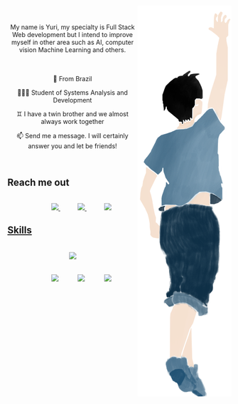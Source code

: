 <img src="github1.png" align="right">

#
<div align="center">
	My name is Yuri, my specialty is Full Stack Web development but I intend to improve myself in other area such as AI, computer vision Machine Learning and others. 
</div>

<br>

<a>
	<br>
	<p align="center">📍 From Brazil </p> 
 	<p align="center">👨🏻‍💻 Student of Systems Analysis and Development </p> 
	<p align="center">♊ I have a twin brother and we almost always work together</p>
 	<p align="center">📫 Send me a message. I will certainly answer you and let be friends! </p>
</a>

<br>

## Reach me out
<div align="center">
<br>
	&nbsp;&nbsp;&nbsp;&nbsp;&nbsp;&nbsp;&nbsp;&nbsp;&nbsp;
	<a href="https://www.instagram.com/peixinhoyuri/">
	<img src="https://image.flaticon.com/icons/png/512/356/356077.png" width="6%">
</a>
	&nbsp;&nbsp;&nbsp;&nbsp;&nbsp;&nbsp;&nbsp;&nbsp;&nbsp;
	<a href="mailto:yuripeixinho03@gmail.com">
	<img src="https://image.flaticon.com/icons/png/512/356/356094.png" width="6%">
</a>
	&nbsp;&nbsp;&nbsp;&nbsp;&nbsp;&nbsp;&nbsp;&nbsp;&nbsp;
	<a href="https://www.linkedin.com/in/yuri-peixinho-6a943b206/">
	<img src="https://image.flaticon.com/icons/png/512/356/356096.png" width="6%">
</div>

	
	
	
	
## Skills	
<br>
<div align="center">
	<a href="https://github.com/yuripeixinho/github-readme-stats%22%3E">
	<img align="center"  width="350" src="https://github-readme-stats.vercel.app/api/top-langs/?username=yuripeixinho&layout=compact&theme=react"/></a>
<div>

<br>
<br>
	
<div>
		&nbsp;&nbsp;&nbsp;&nbsp;&nbsp;&nbsp;&nbsp;&nbsp;&nbsp;
		&nbsp;&nbsp;&nbsp;&nbsp;&nbsp;&nbsp;&nbsp;&nbsp;&nbsp;
	<img src="https://image.flaticon.com/icons/png/512/136/136446.png" width= "7%">
		&nbsp;&nbsp;&nbsp;&nbsp;&nbsp;&nbsp;&nbsp;&nbsp;&nbsp;
	<img src="https://image.flaticon.com/icons/png/512/136/136445.png" width= "7%">
		&nbsp;&nbsp;&nbsp;&nbsp;&nbsp;&nbsp;&nbsp;&nbsp;&nbsp;
	<img src="https://image.flaticon.com/icons/png/512/136/136448.png" width= "7%">
		&nbsp;&nbsp;&nbsp;&nbsp;&nbsp;&nbsp;&nbsp;&nbsp;&nbsp;
</div>
	
	
	
	
	
	
	
	
	
